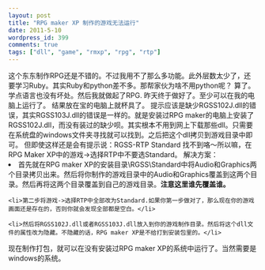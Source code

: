 ```yaml
---
layout: post
title: "RPG maker XP 制作的游戏无法运行"
date: 2011-5-10
wordpress_id: 399
comments: true
tags: ["dll", "game", "rmxp", "rpg", "rtp"]
---
```

<meta name="_edit_last" content="1" />
<meta name="_su_description" content="解决RPG maker xp制作的游戏无法运行的问题" />
<meta name="_su_rich_snippet_type" content="none" />
<meta name="_su_title" content="RPG,maker,xp,dll,无法运行" />
<meta name="views" content="686" />
这个东东制作RPG还是不错的。不过我用不了那么多功能。此外层数太少了，还要学习Ruby。其实Ruby和python差不多。那帮家伙为啥不用python呢？
算了。学点语言也没有坏处。然后我就做起了RPG.
昨天终于做好了。至少可以在我的电脑上运行了。
结果放在宝的电脑上就杯具了。
提示应该是缺少RGSS102J.dll的错误，其实RGSS103J.dll的错误是一样的。就是安装过RPG maker的电脑上安装了RGSS102J.dll，而没有装过的缺少呗。其实根本不用到网上下载那些dll。只需要在系统盘的windows文件夹寻找就可以找到。之后把这个dll拷贝到游戏目录中即可。
但即使这样还是会有提示说：RGSS-RTP Standard 找不到咯～所以嘛，在RPG Maker XP中的游戏->选择RTP中不要选Standard。
解决方案：
	<li>首先就在RPG maker XP的安装目录\RGSS\Standard中将Audio和Graphics两个目录拷贝出来。然后将你制作的游戏目录中的Audio和Graphics覆盖到这两个目录。然后再将这两个目录覆盖到自己的游戏目录。<strong>注意这里谁先覆盖谁。</strong></li>

	<li>第二步将游戏->选择RTP中全部改为Standard.如果你第一步做对了，那么现在你的游戏画面还是存在的，否则你就会发现全部都是空白。</li>

	<li>然后将RGSS102J.dll或者RGSS103J.dll放入到你的游戏制作目录。然后将这个dll文件的属性改为隐藏。不隐藏的话，RPG maker XP是不给打到安装包里的。</li>

现在制作打包，就可以在没有安装过RPG maker XP的系统中运行了。当然需要是windows的系统。
